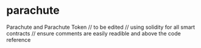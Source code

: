 # parachute
Parachute and Parachute Token
// to be edited 
// using solidity for all smart contracts
// ensure comments are easily readible and above the code reference
